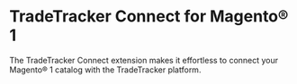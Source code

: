 # TradeTracker Connect for Magento® 1

The TradeTracker Connect extension makes it effortless to connect your Magento® 1 catalog with the TradeTracker platform.
